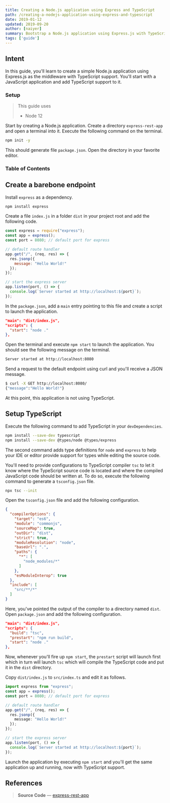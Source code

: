 ```yaml
---
title: Creating a Node.js application using Express and TypeScript
path: /creating-a-nodejs-application-using-express-and-typescript
date: 2019-01-12
updated: 2019-09-20
author: [naiyer]
summary: Bootstrap a Node.js application using Express.js with TypeScript support
tags: ['guide']
---
```


## Intent

In this guide, you'll learn to create a simple Node.js application using Express.js as the middleware with TypeScript support. You'll start with a JavaScript application and add TypeScript support to it.

### Setup

> This guide uses
> - Node 12

Start by creating a Node.js application. Create a directory `express-rest-app` and open a terminal into it. Execute the following command on the terminal.

```bash
npm init -y
```

This should generate file `package.json`. Open the directory in your favorite editor.

### Table of Contents

## Create a barebone endpoint

Install `express` as a dependency.

```bash
npm install express
```

Create a file `index.js` in a folder `dist` in your project root and add the following code.

```js
const express = require("express");
const app = express();
const port = 8080; // default port for express

// default route handler
app.get("/", (req, res) => {
  res.jsonp({
    message: "Hello World!"
  });
});

// start the express server
app.listen(port, () => {
  console.log(`Server started at http://localhost:${port}`);
});
```

In the `package.json`, add a `main` entry pointing to this file and create a script to launch the application.

```json
"main": "dist/index.js",
"scripts": {
  "start": "node ."
},
```

Open the terminal and execute `npm start` to launch the application. You should see the following message on the terminal.

```bash
Server started at http://localhost:8080
```

Send a request to the default endpoint using curl and you'll receive a JSON message.

```bash
$ curl -X GET http://localhost:8080/
{"message":"Hello World!"}
```

At this point, this application is not using TypeScript.

## Setup TypeScript

Execute the following command to add TypeScript in your `devDependencies`.

```bash
npm install --save-dev typescript
npm install --save-dev @types/node @types/express
```

The second command adds type definitions for `node` and `express` to help your IDE or editor provide support for types while editing the source code.

You'll need to provide configurations to TypeScript compiler `tsc` to let it know where the TypeScript source code is located and where the compiled JavaScript code should be written at. To do so, execute the following command to generate a `tsconfig.json` file.

```bash
npx tsc --init
```

Open the `tsconfig.json` file and add the following configuration.

```json
{
  "compilerOptions": {
    "target": "es6",
    "module": "commonjs",
    "sourceMap": true,
    "outDir": "dist",
    "strict": true,
    "moduleResolution": "node",
    "baseUrl": ".",
    "paths": {
      "*": [
        "node_modules/*"
      ]
    },
    "esModuleInterop": true
  },
  "include": [
    "src/**/*"
  ]
}
```

Here, you've pointed the output of the compiler to a directory named `dist`. Open `package.json` and add the following configuration.

```json
"main": "dist/index.js",
"scripts": {
  "build": "tsc",
  "prestart": "npm run build",
  "start": "node ."
},
```

Now, whenever you'll fire up `npm start`, the `prestart` script will launch first which in turn will launch `tsc` which will compile the TypeScript code and put it in the `dist` directory.

Copy `dist/index.js` to `src/index.ts` and edit it as follows.

```typescript
import express from "express";
const app = express();
const port = 8080; // default port for express

// default route handler
app.get("/", (req, res) => {
  res.jsonp({
    message: "Hello World!"
  });
});

// start the express server
app.listen(port, () => {
  console.log(`Server started at http://localhost:${port}`);
});
```

Launch the application by executing `npm start` and you'll get the same application up and running, now with TypeScript support.

## References

> **Source Code** &mdash; [express-rest-app](https://github.com/Microflash/guides/tree/master/nodejs/express-rest-app)